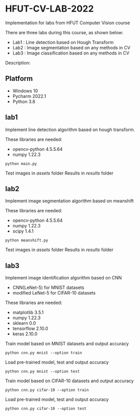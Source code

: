 # HFUT-CV-LAB-2022
Implementation for labs from HFUT Computer Vision course

There are three labs during this course, as shown below:
- Lab1 : Line detection based on Hough Transform
- Lab2 : Image segmentation based on any methods in CV
- Lab3 : Image classification based on any methods in CV

Description:

## Platform
- Windows 10
- Pycharm 2022.1
- Python 3.8

## lab1
Implement line detection algorithm based on hough transform.

These libraries are needed:
- opencv-python 4.5.5.64
- numpy 1.22.3

```shell
python main.py
```

Test images in *assets* folder
Results in *results* folder

## lab2
Implement image segmentation algorithm based on meanshift

These libraries are needed:
- opencv-python 4.5.5.64
- numpy 1.22.3
- scipy 1.4.1

```shell
python meanshift.py
```

Test images in *assets* folder
Results in *results* folder

## lab3
Implement image identification algorithm based on CNN
- CNN(LeNet-5) for MNIST datasets
- modified LeNet-5 for CIFAR-10 datasets

These libraries are needed:
- matplotlib 3.5.1
- numpy 1.22.3
- sklearn 0.0
- tensorflow 2.10.0
- keras 2.10.0

Train model based on MNIST datasets and output accuracy

```shell
python cnn.py mnist --option train
```

Load pre-trained model, test and output accuracy

```shell
python cnn.py mnist --option test
```

Train model based on CIFAR-10 datasets and output accuracy

```shell
python cnn.py cifar-10 --option train
```

Load pre-trained model, test and output accuracy

```shell
python cnn.py cifar-10 --option test
```

